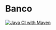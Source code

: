 # Banco

[![Java CI with Maven](https://github.com/brunolopezbarcia/Banco/actions/workflows/maven.yml/badge.svg)](https://github.com/brunolopezbarcia/Banco/actions/workflows/maven.yml)
